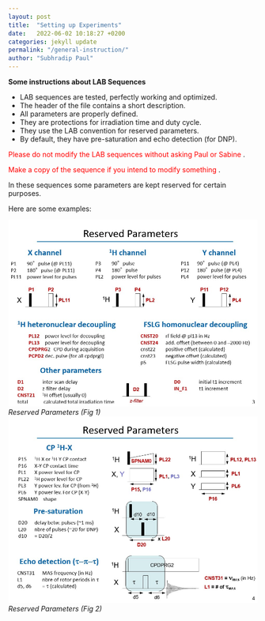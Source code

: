 ```yaml
---
layout: post
title:  "Setting up Experiments"
date:   2022-06-02 10:18:27 +0200
categories: jekyll update
permalink: "/general-instruction/"
author: "Subhradip Paul"
---
```


**Some instructions about LAB Sequences**

- LAB sequences are tested, perfectly working and optimized​.
- The header of the file contains a short description​.
- All parameters are properly defined​.
- They are protections for irradiation time and duty cycle​.
- They use the LAB convention for reserved parameters​.
- By default, they have pre-saturation and echo detection (for DNP)​.

<span style="color:red"> Please do not modify the LAB sequences without asking Paul or Sabine </span>.

<span style="color:red"> Make a copy of the sequence if you intend to modify something </span>.


In these sequences some parameters are kept reserved
for certain purposes.

Here are some examples:

![Reserved Parameters](/docs/assets/images/reservedparam1.jpg)
*Reserved Parameters (Fig 1)*
![Reserved Parameters](/docs/assets/images/reservedparam2.jpg)
*Reserved Parameters (Fig 2)*